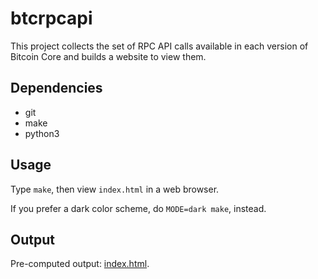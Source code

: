 # btcrpcapi

This project collects the set of RPC API calls available in each version of Bitcoin Core and builds a website to view them.

## Dependencies

- git
- make
- python3

## Usage

Type `make`, then view `index.html` in a web browser.

If you prefer a dark color scheme, do `MODE=dark make`, instead.

## Output

Pre-computed output: [index.html](index.html).
